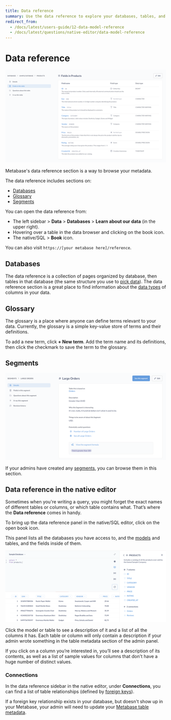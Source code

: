 ```yaml
---
title: Data reference
summary: Use the data reference to explore your databases, tables, and columns, find sample values and relationships between tables, and store terms in a glossary.
redirect_from:
  - /docs/latest/users-guide/12-data-model-reference
  - /docs/latest/questions/native-editor/data-model-reference
---
```


# Data reference

![Data reference field](./images/data-reference-fields.png)

Metabase's data reference section is a way to browse your metadata.

The data reference includes sections on:

- [Databases](#databases)
- [Glossary](#glossary)
- [Segments](#segments)

You can open the data reference from:

- The left sidebar > **Data** > **Databases** > **Learn about our data** (in the upper right).
- Hovering over a table in the data browser and clicking on the book icon.
- The native/SQL > **Book** icon.

You can also visit `https://[your metabase here]/reference`.

## Databases

The data reference is a collection of pages organized by database, then tables in that database (the same structure you use to [pick data](../questions/query-builder/editor.md#picking-data)). The data reference section is a great place to find information about the [data types](https://www.metabase.com/learn/grow-your-data-skills/data-fundamentals/data-types-overview) of columns in your data.

## Glossary

The glossary is a place where anyone can define terms relevant to your data. Currently, the glossary is a simple key-value store of terms and their definitions.

To add a new term, click **+ New term**. Add the term name and its definitions, then click the checkmark to save the term to the glossary. 

## Segments

![Segments browser](./images/segments-browser.png)

If your admins have created any [segments](../data-modeling/segments.md), you can browse them in this section.

## Data reference in the native editor

Sometimes when you're writing a query, you might forget the exact names of different tables or columns, or which table contains what. That’s where the **Data reference** comes in handy.

To bring up the data reference panel in the native/SQL editor, click on the open book icon.

This panel lists all the databases you have access to, and the [models](../data-modeling/models.md) and tables, and the fields inside of them.

![Data reference sidebar](./images/DataReference.png)

Click the model or table to see a description of it and a list of all the columns it has. Each table or column will only contain a description if your admin wrote something in the table metadata section of the admin panel.

If you click on a column you’re interested in, you’ll see a description of its contents, as well as a list of sample values for columns that don't have a huge number of distinct values.

### Connections

In the data reference sidebar in the native editor, under **Connections**, you can find a list of table relationships (defined by [foreign keys](https://www.metabase.com/glossary/foreign-key)).

If a foreign key relationship exists in your database, but doesn't show up in your Metabase, your admin will need to update your [Metabase table metadata](../data-modeling/metadata-editing.md).
